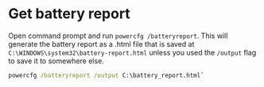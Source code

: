 # Get battery report

Open command prompt and run `powercfg /batteryreport`. This will generate the battery report as a .html file that is saved at `C:\WINDOWS\system32\battery-report.html` unless you used the `/output` flag to save it to somewhere else.

``` cmd
powercfg /batteryreport /output C:\battery_report.html`
```
